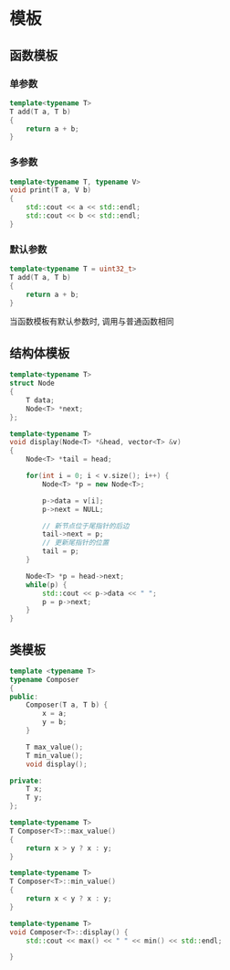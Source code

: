 <!--
 * @Description: 
 * @Version: 1.0
 * @Author: DaLao
 * @Email:  poser
 * @Date: 2022-02-20 18:19:47
 * @LastEditors: daLao
 * @LastEditTime: 2023-04-19 11:58:04
-->

# 模板

## 函数模板

### 单参数

```c++
template<typename T>
T add(T a, T b)
{
    return a + b;
}
```

### 多参数

```c++
template<typename T, typename V>
void print(T a, V b)
{
    std::cout << a << std::endl;
    std::cout << b << std::endl;
}
```

### 默认参数

```c++
template<typename T = uint32_t>
T add(T a, T b)
{
    return a + b;
}
```

当函数模板有默认参数时, 调用与普通函数相同

## 结构体模板

```c++
template<typename T>
struct Node
{
    T data;
    Node<T> *next;
};

template<typename T>
void display(Node<T> *&head, vector<T> &v)
{
    Node<T> *tail = head;

    for(int i = 0; i < v.size(); i++) {
        Node<T> *p = new Node<T>;

        p->data = v[i];
        p->next = NULL;

        // 新节点位于尾指针的后边
        tail->next = p;
        // 更新尾指针的位置
        tail = p;
    }

    Node<T> *p = head->next;
    while(p) {
        std::cout << p->data << " ";
        p = p->next;
    }
}
```

## 类模板

```c++
template <typename T>
typename Composer
{
public:
    Composer(T a, T b) {
        x = a;
        y = b;
    }

    T max_value();
    T min_value();
    void display();

private:
    T x;
    T y;
};

template<typename T>
T Composer<T>::max_value()
{
    return x > y ? x : y;
}

template<typename T>
T Composer<T>::min_value()
{
    return x < y ? x : y;
}

template<typename T>
void Composer<T>::display() {
    std::cout << max() << " " << min() << std::endl;

}
```
